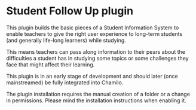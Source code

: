 Student Follow Up plugin
===

This plugin builds the basic pieces of a Student Information System 
to enable teachers to give the right user experience to long-term students (and generally 
life-long learners) while studying.
 
This means teachers can pass along information to their pears about the difficulties a student
has in studying some topics or some challenges they face that might affect their learning.

This plugin is in an early stage of development and should later (once mainstreamed) be fully
 integrated into Chamilo.
 
The plugin installation requires the manual creation of a folder or a change in permissions.
Please mind the installation instructions when enabling it.